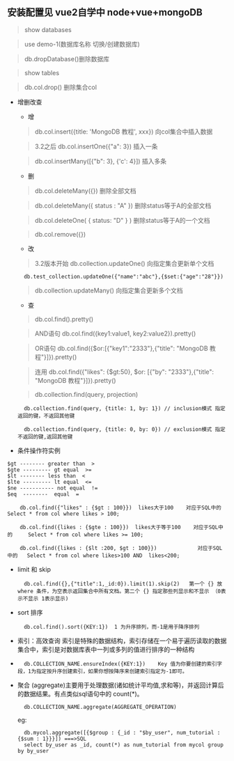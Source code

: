 

##   安装配置见 vue2自学中 node+vue+mongoDB

>    show databases
    
>    use demo-1(数据库名称 切换/创建数据库)

>    db.dropDatabase()删除数据库
    
>    show tables

>    db.col.drop() 删除集合col
- 增删改查

    - 增
    >   db.col.insert({title: 'MongoDB 教程', xxx}) 向col集合中插入数据
    
    > 3.2之后 db.col.insertOne({"a": 3}) 插入一条
    
    > db.col.insertMany([{"b": 3}, {'c': 4}]) 插入多条
    
    - 删
    
    > db.col.deleteMany({}) 删除全部文档
    
    > db.col.deleteMany({ status : "A" })  删除status等于A的全部文档
    
    > db.col.deleteOne( { status: "D" } )  删除status等于A的一个文档
    
    > db.col.remove({})
    
    - 改
    
    > 3.2版本开始 db.collection.updateOne() 向指定集合更新单个文档
    
        db.test_collection.updateOne({"name":"abc"},{$set:{"age":"28"}})
    
    > db.collection.updateMany() 向指定集合更新多个文档
    
    - 查
    
    >  db.col.find().pretty()
    
    > AND语句  db.col.find({key1:value1, key2:value2}).pretty()
    
    > OR语句  db.col.find({$or:[{"key1":"2333"},{"title": "MongoDB 教程"}]}).pretty()
    
    > 连用  db.col.find({"likes": {$gt:50}, $or: [{"by": "2333"},{"title": "MongoDB 教程"}]}).pretty()
    
    > db.collection.find(query, projection) 
    
        db.collection.find(query, {title: 1, by: 1}) // inclusion模式 指定返回的键，不返回其他键
        
        db.collection.find(query, {title: 0, by: 0}) // exclusion模式 指定不返回的键,返回其他键
        
        

- 条件操作符实例

        
```
$gt -------- greater than  >
$gte --------- gt equal  >=
$lt -------- less than  <
$lte --------- lt equal  <=
$ne ----------- not equal  !=
$eq  --------  equal  =
```

        db.col.find({"likes" : {$gt : 100}})  likes大于100    对应于SQL中的     Select * from col where likes > 100;
        
        db.col.find({likes : {$gte : 100}})  likes大于等于100    对应于SQL中的     Select * from col where likes >= 100;
        
        db.col.find({likes : {$lt :200, $gt : 100}})             对应于SQL中的   Select * from col where likes>100 AND  likes<200;
        
- limit 和 skip

        db.col.find({},{"title":1,_id:0}).limit(1).skip(2)   第一个 {} 放 where 条件，为空表示返回集合中所有文档。第二个 {} 指定那些列显示和不显示 （0表示不显示 1表示显示)

- sort 排序

        db.col.find().sort({KEY:1})  1 为升序排列，而-1是用于降序排列

- 索引：高效查询 索引是特殊的数据结构，索引存储在一个易于遍历读取的数据集合中，索引是对数据库表中一列或多列的值进行排序的一种结构
- 
        db.COLLECTION_NAME.ensureIndex({KEY:1})    Key 值为你要创建的索引字段，1为指定按升序创建索引，如果你想按降序来创建索引指定为-1即可。

- 聚合 (aggregate)主要用于处理数据(诸如统计平均值,求和等)，并返回计算后的数据结果。有点类似sql语句中的 count(*)。

        db.COLLECTION_NAME.aggregate(AGGREGATE_OPERATION)
    eg:
    
        db.mycol.aggregate([{$group : {_id : "$by_user", num_tutorial : {$sum : 1}}}]) ===>SQL
        select by_user as _id, count(*) as num_tutorial from mycol group by by_user
        
        